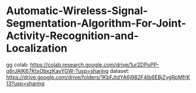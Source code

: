 # Automatic-Wireless-Signal-Segmentation-Algorithm-For-Joint-Activity-Recognition-and-Localization
gg colab: https://colab.research.google.com/drive/1ur2DPoPP-q6rJAIK67KtxObxzKayYGW-?usp=sharing
dataset: https://drive.google.com/drive/folders/1KbFJtdYA6j982F4Ib6EBjZygRpMfrK13?usp=sharing
